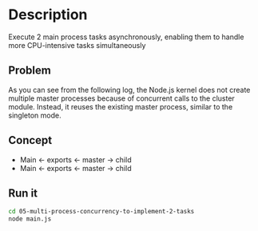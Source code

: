 # Description
Execute 2 main process tasks asynchronously, enabling them to handle more CPU-intensive tasks simultaneously

## Problem
As you can see from the following log, the Node.js kernel does not create multiple master processes because of concurrent calls to the cluster module. Instead, it reuses the existing master process, similar to the singleton mode.

## Concept
- Main <- exports <- master -> child
- Main <- exports <- master -> child

## Run it
```bash
cd 05-multi-process-concurrency-to-implement-2-tasks
node main.js
```